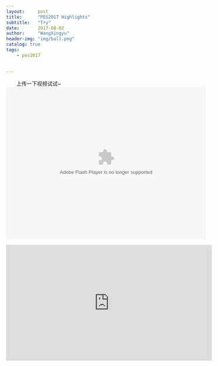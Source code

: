 ```yaml
---
layout:     post
title:      "PES2017 Highlights"
subtitle:   "Try"
date:       2017-08-02 
author:     "WangXingyu"
header-img: "img/ball.png"
catalog: true
tags:
    - pes2017 
    

---
```


　　上传一下视频试试~
<embed height="415" width="544" quality="high" allowfullscreen="true" type="application/x-shockwave-flash" src="//static.hdslb.com/miniloader.swf" flashvars="aid=12679680&page=1" pluginspage="//www.adobe.com/shockwave/download/download.cgi?P1_Prod_Version=ShockwaveFlash">
	
<iframe width="560" height="315" src="https://www.bilibili.com/video/av12679680/" frameborder="0" allowfullscreen></iframe>
	










